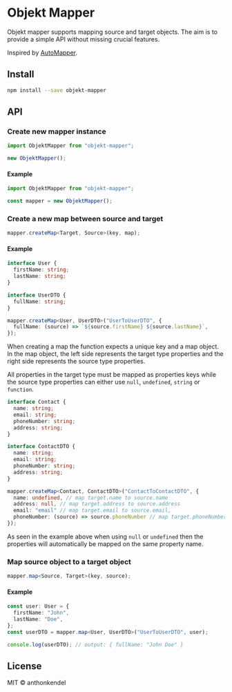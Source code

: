 # Objekt Mapper

Objekt mapper supports mapping source and target objects. The aim is to provide a simple API without missing crucial features.

Inspired by [AutoMapper](https://github.com/AutoMapper/AutoMapper).

## Install

```bash
npm install --save objekt-mapper
```

## API

### Create new mapper instance

```typescript
import ObjektMapper from "objekt-mapper";

new ObjektMapper();
```

#### Example

```typescript
import ObjektMapper from "objekt-mapper";

const mapper = new ObjektMapper();
```

### Create a new map between source and target

```typescript
mapper.createMap<Target, Source>(key, map);
```

#### Example

```typescript
interface User {
  firstName: string;
  lastName: string;
}

interface UserDTO {
  fullName: string;
}

mapper.createMap<User, UserDTO>("UserToUserDTO", {
  fullName: (source) => `${source.firstName} ${source.lastName}`,
});
```

When creating a map the function expects a unique key and a map object. In the map object, the left side represents the target type properties and the right side represents the source type properties.

All properties in the target type must be mapped as properties keys while the source type properties can either use `null`, `undefined`, `string` or `function`.

```typescript
interface Contact {
  name: string;
  email: string;
  phoneNumber: string;
  address: string;
}

interface ContactDTO {
  name: string;
  email: string;
  phoneNumber: string;
  address: string;
}

mapper.createMap<Contact, ContactDTO>("ContactToContactDTO", {
  name: undefined, // map target.name to source.name
  address: null, // map target.address to source.address
  email: "email" // map target.email to source.email,
  phoneNumber: (source) => source.phoneNumber // map target.phoneNumber to source.phoneNumber,
});
```

As seen in the example above when using `null` or `undefined` then the properties will automatically be mapped on the same property name.

### Map source object to a target object

```typescript
mapper.map<Source, Target>(key, source);
```

#### Example

```typescript
const user: User = {
  firstName: "John",
  lastName: "Doe",
};
const userDTO = mapper.map<User, UserDTO>("UserToUserDTO", user);

console.log(userDTO); // output: { fullName: "John Doe" }
```

## License

MIT © anthonkendel
